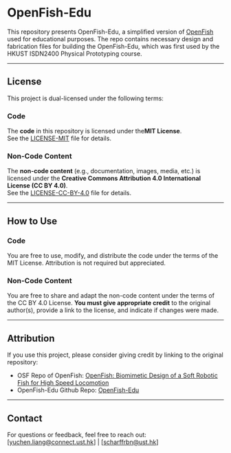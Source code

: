 # OpenFish-Edu
This repository presents OpenFish-Edu, a simplified version of [OpenFish](https://osf.io/gsnc2/) used for educational purposes. The repo contains necessary design and fabrication files for building the OpenFish-Edu, which was first used by the HKUST ISDN2400 Physical Prototyping course.

---

## License

This project is dual-licensed under the following terms:

### Code
The ​**code** in this repository is licensed under the ​**MIT License**.  
See the [LICENSE-MIT](LICENSE-MIT) file for details.

### Non-Code Content
The ​**non-code content** (e.g., documentation, images, media, etc.) is licensed under the ​**Creative Commons Attribution 4.0 International License (CC BY 4.0)**.  
See the [LICENSE-CC-BY-4.0](LICENSE-CC-BY-4.0) file for details.

---

## How to Use

### Code
You are free to use, modify, and distribute the code under the terms of the MIT License. Attribution is not required but appreciated.

### Non-Code Content
You are free to share and adapt the non-code content under the terms of the CC BY 4.0 License. ​**You must give appropriate credit** to the original author(s), provide a link to the license, and indicate if changes were made.

---

## Attribution
If you use this project, please consider giving credit by linking to the original repository:  
- OSF Repo of OpenFish: [OpenFish: Biomimetic Design of a Soft Robotic Fish for High Speed Locomotion](https://osf.io/gsnc2/)
- OpenFish-Edu Github Repo: [OpenFish-Edu](https://github.com/HKUST-ISD-Soft-Robotics-Lab/OpenFish-Edu)

---

## Contact
For questions or feedback, feel free to reach out:  
[yuchen.liang@connect.ust.hk] | [scharffrbn@ust.hk]
